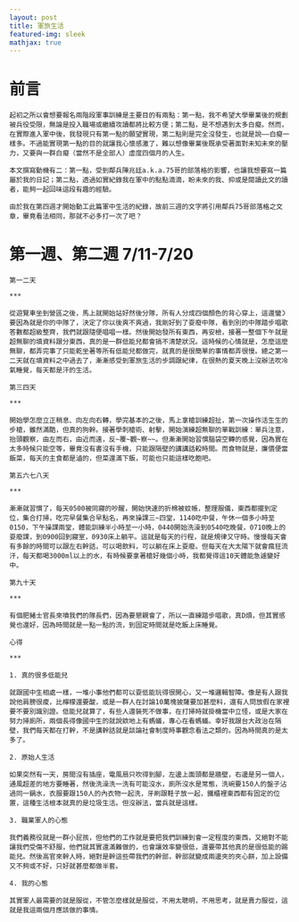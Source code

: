 ```yaml
---
layout: post
title: 軍旅生活
featured-img: sleek
mathjax: true
---
```


# 前言

    起初之所以會想要報名兩階段軍事訓練是主要⽬的有兩點：第⼀點，我不希望⼤學畢業後的規劃被兵役受限，無論是投入職場或繼續攻讀都將比較⽅便；第⼆點，是不想遇到太多⽩癡。然⽽，在實際進入軍中後，我發現只有第⼀點的願望實現，第⼆點則是完全沒發⽣，也就是說——⽩癡⼀樣多。不過能實現第⼀點的⽬的就讓我⼼懷感激了，難以想像畢業後既承受著⾯對未知未來的壓⼒，⼜要與⼀群⽩癡（當然不是全部⼈）虛度四個⽉的⼈⽣。

    本⽂撰寫動機有⼆：第⼀點，受到鄰兵陳兆廷a.k.a.75哥的部落格的影響，也讓我想要寫⼀篇屬於我的⽇記；第⼆點，透過如實紀錄我在軍中的點點滴滴，盼未來的我、抑或是閱讀此⽂的讀者，能夠⼀起回味這段有趣的經驗。

    由於我在第四週才開始動⼯此篇軍中⽣活的紀錄，故前三週的⽂字將引⽤鄰兵75哥部落格之⽂章，畢竟看法相同，那就不必多打⼀次了吧？

# 第⼀週、第⼆週 7/11-7/20 

    第⼀⼆天

    ***

    從遊覽⾞坐到營區之後，⾺上就開始站好然後分隊，所有⼈分成四個顏⾊的背⼼穿上，這還蠻᯿要因為就是你的中隊了，決定了你以後爽不爽過，我剛好到了耍廢中隊，看到別的中隊踏步唱歌答數都超級整⿑，我們就跟隨便唱唱⼀樣。然後開始發所有東⻄，再安檢，接著⼀整個下午就是超無聊的填資料跟分東⻄，真的是⼀群低能兒都會搞不清楚狀況。這時候的⼼情就是，怎麼這麼無聊，都弄完事了只能乾坐著等所有低能兒都做完，就真的是很簡單的事情都弄很慢。總之第⼀⼆天就在填資料之中過去了，漸漸感受到軍旅生活的步調跟紀律，在很熱的夏天晚上沒辦法吹冷氣睡覺，每天都是汗的⽣活。

    第三四天

    ***

    開始學怎麼立正稍息、向左向右轉，學完基本的之後，⾺上拿槍訓練超扯，第⼀次操作活生生的步槍，雖然滿酷，但真的狗幹。接著學刺槍術、射擊，開始演練超無聊的單戰訓練：單兵注意，抬頭觀察，由左⽽右，由近⽽遠，反~覆~觀~察~~。但漸漸開始習慣腦袋空轉的感覺，因為實在太多時候只能空等，畢竟沒有書沒有⼿機，只能跟隔壁的講講話殺時間。而食物就是，廉價便當飯菜，每天的主食都是滷的，但菜還滿下飯，可能也只能這樣吃飽吧。

    第五六七八天

    ***

    漸漸就習慣了，每天0500被同寢的吵醒，開始快速的折棉被蚊帳，整理服儀，東⻄都擺到定位，集合打掃，吃完早餐集合早點名，再來操課三~四堂，1140吃中餐，午休⼀個多⼩時⾄0150，下午操課兩堂，體能訓練半⼩時⾄⼀⼩時，0440開始洗澡到0540吃晚餐，0710晚上的耍廢課，到0900回到寢室，0930床上躺平。這就是每天的⾏程，就是規律⼜守時。慢慢每天會有多餘的時間可以跟左右幹話，可以喝飲料，可以躺在床上耍廢。但每天在⼤太陽下就會瘋狂流汗，每天都喝3000ml以上的⽔，有時候要拿著槍好幾個⼩時，我都覺得這10天體能急遽變好中。

    第九⼗天

    ***

    有個肥豬⼠官長來噴我們的隊長們，因為要懇親會了，所以⼀直練踏步唱歌，真D煩，但其實感覺也還好，因為時間就是⼀點⼀點的流，到固定時間就是吃飯上床睡覺。

    ⼼得

    ***

    1. 真的很多低能兒
    
    就跟國中⽣相處⼀樣，⼀堆⼩事他們都可以耍低能玩得很開⼼，⼜⼀堆邏輯智障。像是有⼈跟我說他肩膀很痠，比檸檬還要酸，或是⼀群⼈在討論10萬塊披薩要加甚麼料，還有⼈問放假在家裡要不要別識別證。低能兒就算了，有些⼈還裝死不做事，在打掃時就掛機當中立怪，或是⼤家在努⼒掃廁所，兩個長得像國中⽣的就說欸地上有螞蟻，專⼼在看螞蟻。幸好我跟台⼤政治在隔壁，我們每天都在打幹，不是講幹話就是談論社會制度時事觀念看法之類的。因為時間真的是太多了。

    2. 原始⼈⽣活

    如果突然有⼀天，房間沒有插座，電風扇只吹得到腳，左邊上⾯頭都是牆壁，右邊是另⼀個⼈，通風超差的地⽅要睡著，然後洗澡洗⼀洗有可能沒⽔，廁所沒⽔是常態，洗碗要150⼈的盤⼦沾過同⼀鍋⽔，衣服要跟150⼈的內衣物⼀起洗，牙刷跟鞋⼦放⼀起，鐵櫃裡東⻄都有固定的位置，這種⽣活根本就真的是垃圾⽣活。但沒辦法，當兵就是這樣。

    3. 職業軍⼈的⼼態

    我們義務役就是⼀群⼩屁孩，但他們的⼯作就是要把我們訓練到會⼀定程度的東⻄，⼜絕對不能讓我們受傷不舒服，他們就其實還滿難做的，也會讓效率變很低，還要帶其他真的是很低能的踢能兒。然後⾼官來幹⼈時，絕對是幹這些帶我們的幹部，幹部就變成兩邊夾的夾⼼餅，加上設備⼜不夠或不好，只好就甚麼都做半套。

    4. 我的⼼態
    
    其實軍⼈最需要的就是服從，不管怎麼樣就是服從，不⽤太聰明，不⽤思考，就是賣⼒服從，這就是我這兩個⽉應該做的事情。
